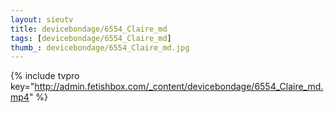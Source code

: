 ```yaml
--- 
layout: sieutv
title: devicebondage/6554_Claire_md
tags: [devicebondage/6554_Claire_md]
thumb_: devicebondage/6554_Claire_md.jpg
---
```

{% include tvpro key="http://admin.fetishbox.com/_content/devicebondage/6554_Claire_md.mp4" %} 
